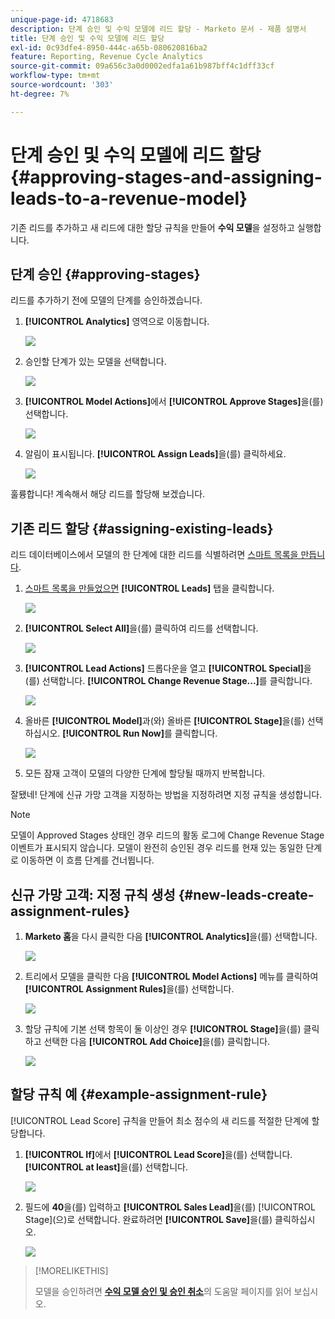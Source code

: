 ```yaml
---
unique-page-id: 4718683
description: 단계 승인 및 수익 모델에 리드 할당 - Marketo 문서 - 제품 설명서
title: 단계 승인 및 수익 모델에 리드 할당
exl-id: 0c93dfe4-8950-444c-a65b-080620816ba2
feature: Reporting, Revenue Cycle Analytics
source-git-commit: 09a656c3a0d0002edfa1a61b987bff4c1dff33cf
workflow-type: tm+mt
source-wordcount: '303'
ht-degree: 7%

---
```


# 단계 승인 및 수익 모델에 리드 할당 {#approving-stages-and-assigning-leads-to-a-revenue-model}

기존 리드를 추가하고 새 리드에 대한 할당 규칙을 만들어 **수익 모델**&#x200B;을 설정하고 실행합니다.

## 단계 승인 {#approving-stages}

리드를 추가하기 전에 모델의 단계를 승인하겠습니다.

1. **[!UICONTROL Analytics]** 영역으로 이동합니다.

   ![](assets/image2015-4-28-17-3a8-3a8.png)

1. 승인할 단계가 있는 모델을 선택합니다.

   ![](assets/image2015-4-28-17-3a10-3a3.png)

1. **[!UICONTROL Model Actions]**&#x200B;에서 **[!UICONTROL Approve Stages]**&#x200B;을(를) 선택합니다.

   ![](assets/image2015-4-28-17-3a12-3a37.png)

1. 알림이 표시됩니다. **[!UICONTROL Assign Leads]**&#x200B;을(를) 클릭하세요.

   ![](assets/image2015-4-28-17-3a5-3a39.png)

훌륭합니다! 계속해서 해당 리드를 할당해 보겠습니다.

## 기존 리드 할당 {#assigning-existing-leads}

리드 데이터베이스에서 모델의 한 단계에 대한 리드를 식별하려면 [스마트 목록을 만듭니다](/help/marketo/product-docs/core-marketo-concepts/smart-lists-and-static-lists/creating-a-smart-list/create-a-smart-list.md).

1. [스마트 목록을 만들었으면](/help/marketo/product-docs/core-marketo-concepts/smart-lists-and-static-lists/creating-a-smart-list/create-a-smart-list.md) **[!UICONTROL Leads]** 탭을 클릭합니다.

   ![](assets/image2015-4-29-11-3a37-3a30.png)

1. **[!UICONTROL Select All]**&#x200B;을(를) 클릭하여 리드를 선택합니다.

   ![](assets/image2015-4-29-11-3a39-3a39.png)

1. **[!UICONTROL Lead Actions]** 드롭다운을 열고 **[!UICONTROL Special]**&#x200B;을(를) 선택합니다. **[!UICONTROL Change Revenue Stage...]**&#x200B;를 클릭합니다.

   ![](assets/image2015-4-29-11-3a40-3a38.png)

1. 올바른 **[!UICONTROL Model]**&#x200B;과(와) 올바른 **[!UICONTROL Stage]**&#x200B;을(를) 선택하십시오. **[!UICONTROL Run Now]**&#x200B;를 클릭합니다.

   ![](assets/image2015-4-29-11-3a43-3a41.png)

1. 모든 잠재 고객이 모델의 다양한 단계에 할당될 때까지 반복합니다.

잘됐네! 단계에 신규 가망 고객을 지정하는 방법을 지정하려면 지정 규칙을 생성합니다.

>[!NOTE]
>
>모델이 Approved Stages 상태인 경우 리드의 활동 로그에 Change Revenue Stage 이벤트가 표시되지 않습니다. 모델이 완전히 승인된 경우 리드를 현재 있는 동일한 단계로 이동하면 이 흐름 단계를 건너뜁니다.

## 신규 가망 고객: 지정 규칙 생성  {#new-leads-create-assignment-rules}

1. **Marketo 홈**&#x200B;을 다시 클릭한 다음 **[!UICONTROL Analytics]**&#x200B;을(를) 선택합니다.

   ![](assets/image2015-4-28-17-3a8-3a8.png)

1. 트리에서 모델을 클릭한 다음 **[!UICONTROL Model Actions]** 메뉴를 클릭하여 **[!UICONTROL Assignment Rules]**&#x200B;을(를) 선택합니다.

   ![](assets/image2015-4-29-11-3a52-3a17.png)

1. 할당 규칙에 기본 선택 항목이 둘 이상인 경우 **[!UICONTROL Stage]**&#x200B;을(를) 클릭하고 선택한 다음 **[!UICONTROL Add Choice]**&#x200B;을(를) 클릭합니다.

   ![](assets/image2015-4-29-12-3a5-3a46.png)

## 할당 규칙 예 {#example-assignment-rule}

[!UICONTROL Lead Score] 규칙을 만들어 최소 점수의 새 리드를 적절한 단계에 할당합니다.

1. **[!UICONTROL If]**&#x200B;에서 **[!UICONTROL Lead Score]**&#x200B;을(를) 선택합니다. **[!UICONTROL at least]**&#x200B;을(를) 선택합니다.

   ![](assets/image2015-4-29-13-3a27-3a8.png)

1. 필드에 **40**&#x200B;을(를) 입력하고 **[!UICONTROL Sales Lead]**&#x200B;을(를) [!UICONTROL Stage]&#x200B;(으)로 선택합니다. 완료하려면 **[!UICONTROL Save]**&#x200B;을(를) 클릭하십시오.

   ![](assets/image2015-4-29-14-3a4-3a23.png)

>[!MORELIKETHIS]
>
>모델을 승인하려면 **[수익 모델 승인 및 승인 취소](/help/marketo/product-docs/reporting/revenue-cycle-analytics/revenue-cycle-models/approve-unapprove-a-revenue-model.md)**&#x200B;의 도움말 페이지를 읽어 보십시오.
